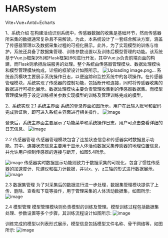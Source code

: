 # HARSystem
Vite+Vue+Antd+Echarts

1、系统介绍
在构建活动识别系统中，传感器数据的收集是基础环节，然而传感器所采集的数据通常复杂且不易解读。为此，本系统设计了一套综合解决方案，涵盖了传感器管理以及数据采集过程的可视化展示。此外，为了实现模型的训练与维护，系统还具备了数据集管理、训练参数设置以及训练后模型管理的功能。该系统基于Vue.js框架[65]和Flask框架[66]进行开发，其中Vue.js负责前端页面的构建，而Flask则承担后端服务的处理。整个系统由传感器管理模块、数据处理模块和模型管理模块构成，详细的框架设计如图所示。
![Uploading image.png…]()
系统首页模块主要展示系统操作日志，以便追踪和监控系统中的各项操作。在传感器管理模块，系统实现了传感器的控制功能，包括断开和连接，同时将传感器收集的数据进行可视化展示。数据处理模块主要负责管理收集到的传感器数据集。而模型管理模块用于设定训练相关参数实现模型的训练及管理训练完成的模型。

2、系统实现
2.1 系统主界面
系统的登录界面如图所示，用户在此输入账号和密码完成验证后，即可进入系统主界面进行相关操作。
 ![image](https://github.com/zmc-0207/HARSystem/assets/62058570/370b5437-c677-4211-bb12-898efbe19952)

登录后，系统主界面主要展示了功能菜单和系统操作日志，用户可点击查看详细的日志信息。
![image](https://github.com/zmc-0207/HARSystem/assets/62058570/ba27506e-fe84-4dc5-91ff-056d9a1716bb)

 
2.2 传感器管理
传感器管理模块包含了连接状态信息和传感器实时数据显示功能。其中，连接状态信息主要用于显示人体活动数据采集传感器的地理位置信息，并允许用户控制传感器的连接与断开，如图5.4所示。
 
![image](https://github.com/zmc-0207/HARSystem/assets/62058570/5d115d90-cb29-46da-a1ff-8879fb98ebc0)
传感器实时数据显示功能则致力于数据采集的可视化，包含了惯性传感器的加速度计、陀螺仪和磁力计数据，并以x、y、z三轴的形式进行数据展示。
![image](https://github.com/zmc-0207/HARSystem/assets/62058570/c7e21554-324b-45c4-80ec-5f29c145d2de)

 
2.3 数据集管理
为了对采集后的数据进行进一步处理，数据集管理模块提供了上传、删除、查看和下载等操作，用于管理采集的人体活动数据集，如图所示:
 ![image](https://github.com/zmc-0207/HARSystem/assets/62058570/db6ae946-5c41-4530-8f15-5846c373688f)


2.4 模型管理
模型管理模块则负责模型的训练及管理。模型训练过程包括数据集处理、参数设置等多个步骤，其训练流程设计如图所示:
![image](https://github.com/zmc-0207/HARSystem/assets/62058570/92478620-ab23-46b1-af48-8f3e700e8d7e)

训练完成的模型以列表形式展示，模型信息包括模型文件名称、骨干网络等，如图所示:
![image](https://github.com/zmc-0207/HARSystem/assets/62058570/4c2066b8-17e5-436d-b222-afcd95ab37ad)
